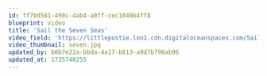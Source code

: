 ```yaml
---
id: ff7bd581-490c-4ab4-a0ff-cec1049b4ff8
blueprint: video
title: 'Sail the Seven Seas'
video_field: 'https://littlepostie.lon1.cdn.digitaloceanspaces.com/Sail%20the%20Seven%20Seas%20%20%20Series%207%20%20%20Learn%20Multiplication%20%20%20Learn%20to%20Count%20%20%20Numberblocks.mp4'
video_thumbnail: seven.jpg
updated_by: b0b7e22a-bbda-4a17-b813-a9d7b798ab96
updated_at: 1735740255
---
```

